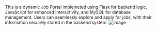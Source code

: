 This is a dynamic Job Portal implemeted using Flask for backend logic,
JavaScript for enhanced interactivity, and MySQL for database management.
Users can seamlessly explore and apply for jobs, with their information securely stored in the backend system.
![image](https://github.com/darshanjyoti/quick-apply-version2/assets/46932836/35f1c9a5-e6f4-4576-a6da-c1b7391484ff)

